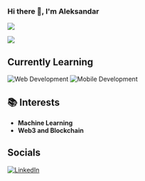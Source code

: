 ### Hi there 👋, I'm Aleksandar
![](http://github-profile-summary-cards.vercel.app/api/cards/profile-details?username=aleksandardrljaca&theme=cobalt) 

![](http://github-profile-summary-cards.vercel.app/api/cards/repos-per-language?username=aleksandardrljaca&theme=cobalt) 


## Currently Learning

<p>
  <img src="https://img.shields.io/badge/Web%20Development-yellow?style=for-the-badge" alt="Web Development"/>
  <img src="https://img.shields.io/badge/Mobile%20Development-green?style=for-the-badge" alt="Mobile Development"/>
</p>


## 📚 Interests
- **Machine Learning**
- **Web3 and Blockchain**

## Socials
<a href="https://www.linkedin.com/in/aleksandardrljaca"><img src="https://img.shields.io/badge/LinkedIn%20-blue?style=for-the-badge" alt="LinkedIn"/></a>

